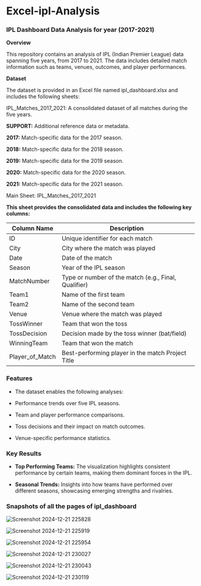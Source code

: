 # Excel-ipl-Analysis

### IPL Dashboard Data Analysis for year (2017-2021)

**Overview**

This repository contains an analysis of IPL (Indian Premier League) data spanning five years, from 2017 to 2021. The data includes detailed match information such as teams, venues, outcomes, and player performances.

**Dataset**

The dataset is provided in an Excel file named ipl_dashboard.xlsx and includes the following sheets:

IPL_Matches_2017_2021: A consolidated dataset of all matches during the five years.

**SUPPORT:** Additional reference data or metadata.

**2017:** Match-specific data for the 2017 season.

**2018:** Match-specific data for the 2018 season.

**2019:** Match-specific data for the 2019 season.

**2020:** Match-specific data for the 2020 season.

**2021:** Match-specific data for the 2021 season.

Main Sheet: IPL_Matches_2017_2021

**This sheet provides the consolidated data and includes the following key columns:**


| Column Name | Description |
|----------|----------      |
| ID  | Unique identifier for each match|
| City| City where the match was played|
| Date|Date of the match|
|Season|Year of the IPL season|
|MatchNumber |Type or number of the match (e.g., Final, Qualifier)|
|Team1|Name of the first team|
|Team2 |Name of the second team|
|Venue|Venue where the match was played|
|TossWinner|Team that won the toss|
|TossDecision|Decision made by the toss winner (bat/field)|
|WinningTeam|Team that won the match|
|Player_of_Match|Best-performing player in the match Project Title|


### Features

- The dataset enables the following analyses:

- Performance trends over five IPL seasons.

- Team and player performance comparisons.

- Toss decisions and their impact on match outcomes.

- Venue-specific performance statistics.


### Key Results

- **Top Performing Teams:** The visualization highlights consistent performance by certain teams, making them dominant forces in the IPL.

- **Seasonal Trends:** Insights into how teams have performed over different seasons, showcasing emerging strengths and rivalries.


### Snapshots of all the pages of ipl_dashboard 

![Screenshot 2024-12-21 225828](https://github.com/user-attachments/assets/bb4ac2b5-431e-4fd5-9ef2-53326cb86671)

![Screenshot 2024-12-21 225919](https://github.com/user-attachments/assets/b79143ad-9a78-40f7-a646-7f216dfdf15d)

![Screenshot 2024-12-21 225954](https://github.com/user-attachments/assets/5eac668c-1fbb-4e81-b4b0-1f45734260d0)

![Screenshot 2024-12-21 230027](https://github.com/user-attachments/assets/ad8e61ac-0a28-47e9-a46c-67a81d13af4f)

![Screenshot 2024-12-21 230043](https://github.com/user-attachments/assets/f1a0e038-6725-4f6f-a7e4-fbfad2cb6923)

![Screenshot 2024-12-21 230119](https://github.com/user-attachments/assets/c58b9510-47a3-4d6a-8927-8fc2c53add17)



